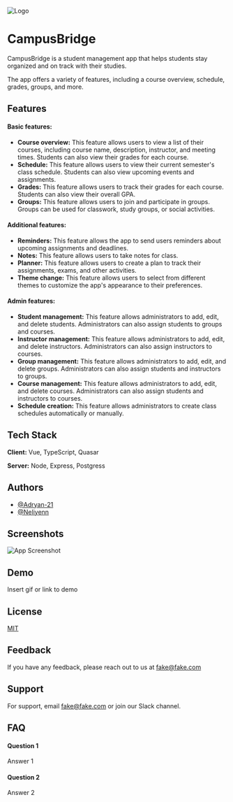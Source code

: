 
![Logo](https://dev-to-uploads.s3.amazonaws.com/uploads/articles/th5xamgrr6se0x5ro4g6.png)


# CampusBridge

CampusBridge is a student management app that helps students stay organized and on track with their studies. 

The app offers a variety of features, including a course overview, schedule, grades, groups, and more.


## Features

#### Basic features:

- **Course overview:** This feature allows users to view a list of their courses, including course name, description, instructor, and meeting times. Students can also view their grades for each course.
- **Schedule:** This feature allows users to view their current semester's class schedule. Students can also view upcoming events and assignments.
- **Grades:** This feature allows users to track their grades for each course. Students can also view their overall GPA.
- **Groups:** This feature allows users to join and participate in groups. Groups can be used for classwork, study groups, or social activities.

#### Additional features:

- **Reminders:** This feature allows the app to send users reminders about upcoming assignments and deadlines.
- **Notes:** This feature allows users to take notes for class.
- **Planner:** This feature allows users to create a plan to track their assignments, exams, and other activities.
- **Theme change:** This feature allows users to select from different themes to customize the app's appearance to their preferences.

#### Admin features:

- **Student management:** This feature allows administrators to add, edit, and delete students. Administrators can also assign students to groups and courses.
- **Instructor management:** This feature allows administrators to add, edit, and delete instructors. Administrators can also assign instructors to courses.
- **Group management:** This feature allows administrators to add, edit, and delete groups. Administrators can also assign students and instructors to groups.
- **Course management:** This feature allows administrators to add, edit, and delete courses. Administrators can also assign students and instructors to courses.
- **Schedule creation:** This feature allows administrators to create class schedules automatically or manually.


## Tech Stack

**Client:** Vue, TypeScript, Quasar

**Server:** Node, Express, Postgress


## Authors

- [@Adryan-21](https://www.github.com/adryan-21)
- [@Neliyenn](https://www.github.com/Neliyenn)


## Screenshots

![App Screenshot](https://via.placeholder.com/468x300?text=App+Screenshot+Here)


## Demo

Insert gif or link to demo


## License

[MIT](https://choosealicense.com/licenses/mit/)


## Feedback

If you have any feedback, please reach out to us at fake@fake.com


## Support

For support, email fake@fake.com or join our Slack channel.


## FAQ

#### Question 1

Answer 1

#### Question 2

Answer 2
